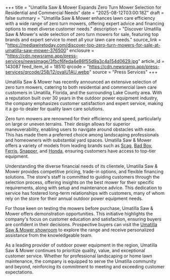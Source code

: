 +++
title = "Umatilla Saw & Mower Expands Zero Turn Mower Selection for Residential and Commercial Needs"
date = "2025-08-12T03:00:18Z"
draft = false
summary = "Umatilla Saw & Mower enhances lawn care efficiency with a wide range of zero turn mowers, offering expert advice and financing options to meet diverse customer needs."
description = "Discover Umatilla Saw & Mower's wide selection of zero turn mowers for sale, featuring top brands and expert service to meet all your lawn care needs."
source_link = "https://mediawiretoday.com/discover-top-zero-turn-mowers-for-sale-at-umatilla-saw-mower-376500"
enclosure = "https://cdn.newsramp.app/press-services/newsimage/3fbcf6feda4e86f55d9a3c4a154d0629.jpg"
article_id = 143087
feed_item_id = 18510
qrcode = "https://cdn.newsramp.app/press-services/qrcode/258/12/ovalU1AU.webp"
source = "Press Services"
+++

<p>Umatilla Saw & Mower has recently announced an extensive selection of zero turn mowers, catering to both residential and commercial lawn care customers in Umatilla, Florida, and the surrounding Lake County area. With a reputation built over 30 years in the outdoor power equipment industry, the company emphasizes customer satisfaction and expert service, making it a go-to dealer for quality lawn care solutions.</p><p>Zero turn mowers are renowned for their efficiency and speed, particularly on large or uneven terrains. Their design allows for superior maneuverability, enabling users to navigate around obstacles with ease. This has made them a preferred choice among landscaping professionals and homeowners with substantial yard spaces. Umatilla Saw & Mower offers a variety of models from leading brands such as <a href='https://www.scag.com' rel='nofollow' target='_blank'>Scag</a>, <a href='https://www.badboymowers.com' rel='nofollow' target='_blank'>Bad Boy</a>, <a href='https://www.ferrisindustries.com' rel='nofollow' target='_blank'>Ferris</a>, <a href='https://www.snapper.com' rel='nofollow' target='_blank'>Snapper</a>, and <a href='https://powerequipment.honda.com' rel='nofollow' target='_blank'>Honda</a>, ensuring customers have access to top-tier equipment.</p><p>Understanding the diverse financial needs of its clientele, Umatilla Saw & Mower provides competitive pricing, trade-in options, and flexible financing solutions. The store's staff is committed to guiding customers through the selection process, offering insights on the best mower for their specific requirements, along with setup and maintenance advice. This dedication to service has fostered long-term relationships with customers, many of whom rely on the store for their annual outdoor power equipment needs.</p><p>For those keen on testing the mowers before purchase, Umatilla Saw & Mower offers demonstration opportunities. This initiative highlights the company's focus on customer education and satisfaction, ensuring buyers are confident in their decisions. Prospective buyers can visit the <a href='https://www.umatillasaw.com' rel='nofollow' target='_blank'>Umatilla Saw & Mower showroom</a> to explore the range and receive personalized assistance from the knowledgeable team.</p><p>As a leading provider of outdoor power equipment in the region, Umatilla Saw & Mower continues to prioritize quality, value, and exceptional customer service. Whether for professional landscaping or home lawn maintenance, the company is equipped to serve the Umatilla community and beyond, reinforcing its commitment to meeting and exceeding customer expectations.</p>